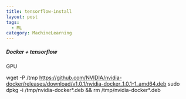 ```yaml
---
title: tensorflow-install
layout: post
tags:
  - ML
category: MachineLearning
---
```

##### Docker + tensorflow

GPU

wget -P /tmp https://github.com/NVIDIA/nvidia-docker/releases/download/v1.0.1/nvidia-docker_1.0.1-1_amd64.deb
sudo dpkg -i /tmp/nvidia-docker*.deb && rm /tmp/nvidia-docker*.deb
